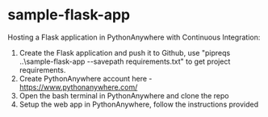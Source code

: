 # sample-flask-app

Hosting a Flask application in PythonAnywhere with Continuous Integration:

1. Create the Flask application and push it to Github, use "pipreqs ..\sample-flask-app --savepath requirements.txt" to get project requirements.
2. Create PythonAnywhere account here - https://www.pythonanywhere.com/
3. Open the bash terminal in PythonAnywhere and clone the repo
4. Setup the web app in PythonAnywhere, follow the instructions provided
